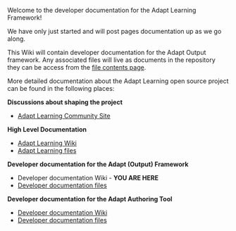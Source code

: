 Welcome to the developer documentation for the Adapt Learning Framework!

We have only just started and will post pages documentation up as we go along.

This Wiki will contain developer documentation for the Adapt Output framework. Any associated files will live as documents in the repository they can be access from the [file contents page](https://github.com/adaptlearning/adapt_framework).

More detailed documentation about the Adapt Learning open source project can be found in the following places:

**Discussions about shaping the project**
* [Adapt Learning Community Site](https://community.adaptlearning.org/)

**High Level Documentation**
* [Adapt Learning Wiki](https://github.com/adaptlearning/documentation/wiki)
* [Adapt Learning files](https://github.com/adaptlearning/documentation)

**Developer documentation for the Adapt (Output) Framework**
* Developer documentation Wiki - **YOU ARE HERE**
* [Developer documentation files](https://github.com/adaptlearning/adapt_framework)

**Developer documentation for the Adapt Authoring Tool**
* [Developer documentation Wiki](https://github.com/adaptlearning/adapt_authoring/wiki)
* [Developer documentation files](https://github.com/adaptlearning/adapt_authoring)
